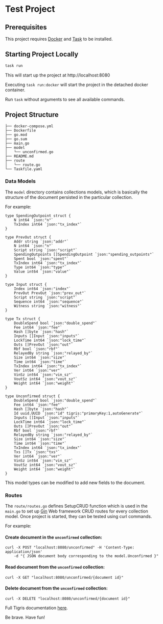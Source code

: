 # Test Project

## Prerequisites

This project requires [Docker](https://docs.docker.com/get-docker/) and [Task](https://taskfile.dev/installation/) to be installed.

## Starting Project Locally

```sh
task run
```

This will start up the project at http://localhost:8080

Executing `task run:docker` will start the project in the detached docker container.

Run `task` without arguments to see all available commands.

## Project Structure

```
├── docker-compose.yml
├── Dockerfile
├── go.mod
├── go.sum
├── main.go
├── model
│   └── unconfirmed.go
├── README.md
├── route
│   └── route.go
└── Taskfile.yaml
```

### Data Models
The `model` directory contains collections models, which is basically the structure of the document persisted
in the particular collection.

For example:

```golang
type SpendingOutpoint struct {
	N int64 `json:"n"`
	TxIndex int64 `json:"tx_index"`
}

type PrevOut struct {
	Addr string `json:"addr"`
	N int64 `json:"n"`
	Script string `json:"script"`
	SpendingOutpoints []SpendingOutpoint `json:"spending_outpoints"`
	Spent bool `json:"spent"`
	TxIndex int64 `json:"tx_index"`
	Type int64 `json:"type"`
	Value int64 `json:"value"`
}

type Input struct {
	Index int64 `json:"index"`
	PrevOut PrevOut `json:"prev_out"`
	Script string `json:"script"`
	Sequence int64 `json:"sequence"`
	Witness string `json:"witness"`
}

type Tx struct {
	DoubleSpend bool `json:"double_spend"`
	Fee int64 `json:"fee"`
	Hash []byte `json:"hash"`
	Inputs []Input `json:"inputs"`
	LockTime int64 `json:"lock_time"`
	Outs []PrevOut `json:"out"`
	Rbf bool `json:"rbf"`
	RelayedBy string `json:"relayed_by"`
	Size int64 `json:"size"`
	Time int64 `json:"time"`
	TxIndex int64 `json:"tx_index"`
	Ver int64 `json:"ver"`
	VinSz int64 `json:"vin_sz"`
	VoutSz int64 `json:"vout_sz"`
	Weight int64 `json:"weight"`
}

type Unconfirmed struct {
	DoubleSpend bool `json:"double_spend"`
	Fee int64 `json:"fee"`
	Hash []byte `json:"hash"`
	Id uuid.UUID `json:"id" tigris:"primaryKey:1,autoGenerate"`
	Inputs []Input `json:"inputs"`
	LockTime int64 `json:"lock_time"`
	Outs []PrevOut `json:"out"`
	Rbf bool `json:"rbf"`
	RelayedBy string `json:"relayed_by"`
	Size int64 `json:"size"`
	Time int64 `json:"time"`
	TxIndex int64 `json:"tx_index"`
	Txs []Tx `json:"txs"`
	Ver int64 `json:"ver"`
	VinSz int64 `json:"vin_sz"`
	VoutSz int64 `json:"vout_sz"`
	Weight int64 `json:"weight"`
}
```

This model types can be modified to add new fields to the document.

### Routes

The `route/routes.go` defines SetupCRUD function which is used in the `main.go` to set up [Gin](https://github.com/gin-gonic/gin)
Web framework CRUD routes for every collection model.
Once project is started, they can be tested using curl commands.

For example:

#### Create document in the `unconfirmed` collection:
```
curl -X POST "localhost:8080/unconfirmed" -H 'Content-Type: application/json' 
    -d "{ JSON document body corresponding to the model.Unconfirmed }"
```

#### Read document from the `unconfirmed` collection:
```
curl -X GET "localhost:8080/unconfirmed/{document id}"
```

#### Delete document from the `unconfirmed` collection:
```
curl -X DELETE "localhost:8080/unconfirmed/{document id}"
```

Full Tigris documentation [here](https://docs.tigrisdata.com).

Be brave. Have fun!

